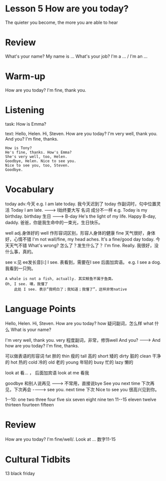 # Lesson 5 How are you today?

The quieter you become, the more you are able to hear

# Review

What's your name?
My name is ...
What's your job?
I'm a ... / I'm an ...

# Warm-up

How are you today?
I'm fine, thank you.

# Listening 

task:
    How is Emma?

text:
    Hello, Helen.
    Hi, Steven.
    How are you today?
    I'm very well, thank you.
    And you?
    I'm fine, thanks.

    How is Tony?
    He's fine, thanks. How's Emma?
    She's very well, too, Helen.
    Goodbye, Helen. Nice to see you.
    Nice to see you, too, Steven.
    Goodbye.

# Vocabulary

today adv.今天
    e.g. I am late today. 我今天迟到了
    today 作副词时，句中位置灵活
    Today I am late.  ---> I始终要大写
    名词 成分不一样
        e.g. Today is my birthday.
        birthday 生日 ---> B-day
        He's the light of my life. Happy B-day, daddy. 爸爸，你是我生命中的一束光，生日快乐。


well adj.身体好的
    well 作形容词区别，形容人身体的健康
    fine 天气很好，身体好，心情不错
    I'm not wall/fine, my head aches.
    It's a fine/good day today. 今天天气不错
    What's wrong? 怎么了？发生什么了？
    I'm fine. Really. 我很好，没什么事，真的。

see v.见
    ee发长音[i:]
    I see.
    表看到，需要在I see 后面加宾语。
    e.g. I see a dog. 我看到一只狗。

    A whale is not a fish, actually. 其实鲸鱼不属于鱼类。
    Oh, I see. 噢，我懂了
        此处 I see. 表示“我明白了；我知道；我懂了”，这样非常native

# Language Points

Hello, Helen.
Hi, Steven.
How are you today?
    how 疑问副词，怎么样
    what 什么
        What is your name?
    
I'm very well, thank you.
    very 程度副词，非常，修饰well
And you?
    ---> And how are you today?
I'm fine, thanks.

可以做表语的形容词
fat 胖的
thin 瘦的
tall 高的
short 矮的
dirty 脏的
clean 干净的
hot 热的
cold 冷的
old 老的
young 年轻的
busy 忙的
lazy 懒的

look at 看... ， 后面加宾语
look at me 看我

goodbye 和别人说再见 ---> 不常用，直接说bye
See you next time 下次再见，下次再会  ----> see you.
next time 下次
Nice to see you 很高兴见到你。

1--10: one two three four five six seven eight nine ten
11--15 eleven twelve thirteen fourteen fifteen

# Review 

How are you today?
I'm fine/well/.
Look at ...
数字11-15

# Cultural Tidbits

13
black friday